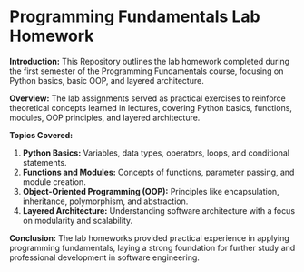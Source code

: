 # Programming Fundamentals Lab Homework

**Introduction:**
This Repository outlines the lab homework completed during the first semester of the Programming Fundamentals course, focusing on Python basics, basic OOP, and layered architecture.

**Overview:**
The lab assignments served as practical exercises to reinforce theoretical concepts learned in lectures, covering Python basics, functions, modules, OOP principles, and layered architecture.

**Topics Covered:**
1. **Python Basics:** Variables, data types, operators, loops, and conditional statements.
2. **Functions and Modules:** Concepts of functions, parameter passing, and module creation.
3. **Object-Oriented Programming (OOP):** Principles like encapsulation, inheritance, polymorphism, and abstraction.
4. **Layered Architecture:** Understanding software architecture with a focus on modularity and scalability.

**Conclusion:**
The lab homeworks provided practical experience in applying programming fundamentals, laying a strong foundation for further study and professional development in software engineering.
